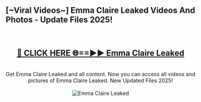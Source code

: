 <h2>[~Viral Videos~] Emma Claire Leaked Videos And Photos - Update Files 2025!</h2>
<br>
<div align="center">
<h2><a href="https://top-ai-tools.click/QrbHav" rel="nofollow">🔴 CLICK HERE 🌐==►► Emma Claire Leaked</a></h2>
<br>
Get Emma Claire Leaked and all content. Now you can access all videos and pictures of Emma Claire Leaked. New Updated Files 2025!
<br>
<br>
<a href="https://top-ai-tools.click/QrbHav" rel="nofollow" data-target="animated-image.originalLink"><img src="https://i.ibb.co.com/WyWwxjT/player-gif2.gif" alt="Emma Claire Leaked" style="max-width: 100%; display: inline-block;" data-target="animated-image.originalImage"></a>
</div>
<br>